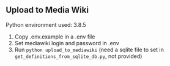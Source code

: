 ## Upload to Media Wiki

Python environment used: 3.8.5

1. Copy .env.example in a .env file
2. Set mediawiki login and password in .env
3. Run `python upload_to_mediawiki`
 (need a sqlite file to set in `get_definitions_from_sqlite_db.py`, not provided)
